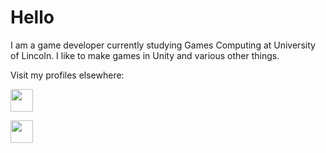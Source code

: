 # Hello

I am a game developer currently studying Games Computing at University of Lincoln. I like to make games in Unity and various other things. 

Visit my profiles elsewhere:

<a href="https://namesnotsteve.itch.io"><img src="https://static.itch.io/images/logo-white-new.svg" height="36"/></a>

<img src="https://design-style-guide.freecodecamp.org/downloads/fcc_primary_large.svg" height="36" href="https://www.freecodecamp.org/fcc54608d7e-b293-40fb-ba09-ac45be223b8c" />
